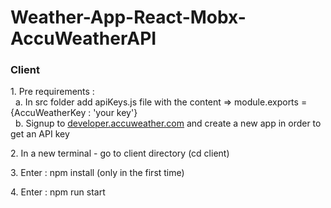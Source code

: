 # Weather-App-React-Mobx-AccuWeatherAPI
### Client
1.&nbsp;Pre requirements :<br />
&nbsp; a.&nbsp;In src folder add apiKeys.js file with the content => module.exports = {AccuWeatherKey : 'your key'}<br />
&nbsp; b.&nbsp;Signup to [developer.accuweather.com](https://developer.accuweather.com/) and create a new app in order to get an API key

2.&nbsp;In a new terminal - go to client directory (cd client) 

3.&nbsp;Enter : npm install (only in the first time)

4.&nbsp;Enter : npm run start
